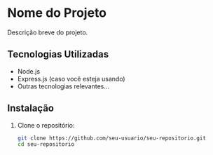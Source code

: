 # Nome do Projeto

Descrição breve do projeto.

## Tecnologias Utilizadas

- Node.js
- Express.js (caso você esteja usando)
- Outras tecnologias relevantes...

## Instalação

1. Clone o repositório:

   ```bash
   git clone https://github.com/seu-usuario/seu-repositorio.git
   cd seu-repositorio
